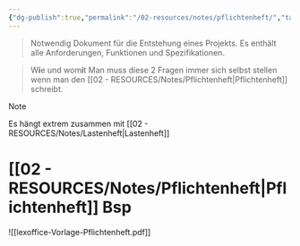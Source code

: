 ```yaml
---
{"dg-publish":true,"permalink":"/02-resources/notes/pflichtenheft/","tags":["GFN/prüfungsrelevant/AP1","projektmanagement"],"noteIcon":"","updated":"2025-09-05T10:12:31.171+02:00"}
---
```


>Notwendig Dokument für die Entstehung eines Projekts.
>Es enthält alle Anforderungen, Funktionen und Spezifikationen.
 
>W**i**e und wom**i**t
>Man muss diese 2 Fragen immer sich selbst stellen wenn man den [[02 - RESOURCES/Notes/Pflichtenheft\|Pflichtenheft]] schreibt.

>[!note] 
>Es hängt extrem zusammen mit [[02 - RESOURCES/Notes/Lastenheft\|Lastenheft]]


# [[02 - RESOURCES/Notes/Pflichtenheft\|Pflichtenheft]] Bsp
![[lexoffice-Vorlage-Pflichtenheft.pdf]]
